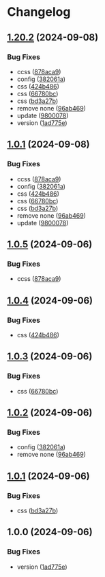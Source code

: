 # Changelog

## [1.20.2](https://github.com/ale-grosselle/play-release-please/compare/v1.20.1...1.20.2) (2024-09-08)


### Bug Fixes

* ccss ([878aca9](https://github.com/ale-grosselle/play-release-please/commit/878aca90afcfd9df64ef2b5d6d8e372ec244cbf7))
* config ([382061a](https://github.com/ale-grosselle/play-release-please/commit/382061a6e00df096c0305a7a3ff2d48a4c39823c))
* css ([424b486](https://github.com/ale-grosselle/play-release-please/commit/424b48696a9aaf8419432e97b93bc0481be943db))
* css ([66780bc](https://github.com/ale-grosselle/play-release-please/commit/66780bc093b3b6f009f1621dcdd027e8c2712840))
* css ([bd3a27b](https://github.com/ale-grosselle/play-release-please/commit/bd3a27b213afe055aacb930885fab22b07982e84))
* remove none ([96ab469](https://github.com/ale-grosselle/play-release-please/commit/96ab469a81f318e87a7dcc10cb04f8036cc09280))
* update ([9800078](https://github.com/ale-grosselle/play-release-please/commit/980007852787fce02654c4b12dd604601cc438f3))
* version ([1ad775e](https://github.com/ale-grosselle/play-release-please/commit/1ad775eeb3743b7edfd77d71a21872cada78c741))

## [1.0.1](https://github.com/ale-grosselle/play-release-please/compare/v1.0.0...1.0.1) (2024-09-08)


### Bug Fixes

* ccss ([878aca9](https://github.com/ale-grosselle/play-release-please/commit/878aca90afcfd9df64ef2b5d6d8e372ec244cbf7))
* config ([382061a](https://github.com/ale-grosselle/play-release-please/commit/382061a6e00df096c0305a7a3ff2d48a4c39823c))
* css ([424b486](https://github.com/ale-grosselle/play-release-please/commit/424b48696a9aaf8419432e97b93bc0481be943db))
* css ([66780bc](https://github.com/ale-grosselle/play-release-please/commit/66780bc093b3b6f009f1621dcdd027e8c2712840))
* css ([bd3a27b](https://github.com/ale-grosselle/play-release-please/commit/bd3a27b213afe055aacb930885fab22b07982e84))
* remove none ([96ab469](https://github.com/ale-grosselle/play-release-please/commit/96ab469a81f318e87a7dcc10cb04f8036cc09280))
* update ([9800078](https://github.com/ale-grosselle/play-release-please/commit/980007852787fce02654c4b12dd604601cc438f3))

## [1.0.5](https://github.com/ale-grosselle/play-release-please/compare/v1.0.4...v1.0.5) (2024-09-06)


### Bug Fixes

* ccss ([878aca9](https://github.com/ale-grosselle/play-release-please/commit/878aca90afcfd9df64ef2b5d6d8e372ec244cbf7))

## [1.0.4](https://github.com/ale-grosselle/play-release-please/compare/v1.0.3...v1.0.4) (2024-09-06)


### Bug Fixes

* css ([424b486](https://github.com/ale-grosselle/play-release-please/commit/424b48696a9aaf8419432e97b93bc0481be943db))

## [1.0.3](https://github.com/ale-grosselle/play-release-please/compare/v1.0.2...v1.0.3) (2024-09-06)


### Bug Fixes

* css ([66780bc](https://github.com/ale-grosselle/play-release-please/commit/66780bc093b3b6f009f1621dcdd027e8c2712840))

## [1.0.2](https://github.com/ale-grosselle/play-release-please/compare/v1.0.1...v1.0.2) (2024-09-06)


### Bug Fixes

* config ([382061a](https://github.com/ale-grosselle/play-release-please/commit/382061a6e00df096c0305a7a3ff2d48a4c39823c))
* remove none ([96ab469](https://github.com/ale-grosselle/play-release-please/commit/96ab469a81f318e87a7dcc10cb04f8036cc09280))

## [1.0.1](https://github.com/ale-grosselle/play-release-please/compare/v1.0.0...v1.0.1) (2024-09-06)


### Bug Fixes

* css ([bd3a27b](https://github.com/ale-grosselle/play-release-please/commit/bd3a27b213afe055aacb930885fab22b07982e84))

## 1.0.0 (2024-09-06)


### Bug Fixes

* version ([1ad775e](https://github.com/ale-grosselle/play-release-please/commit/1ad775eeb3743b7edfd77d71a21872cada78c741))
